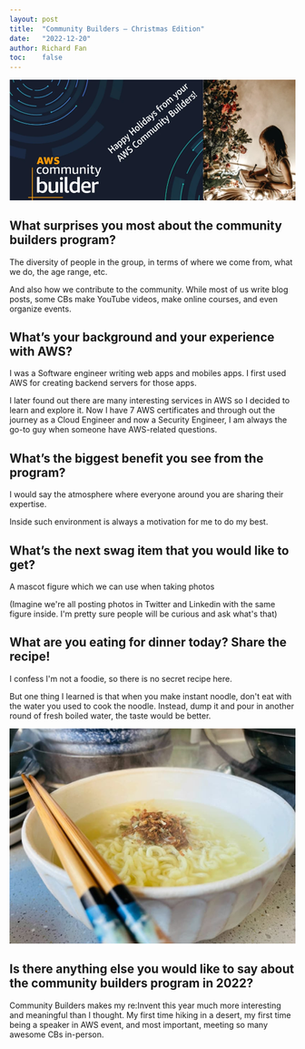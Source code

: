 ```yaml
---
layout: post
title:  "Community Builders – Christmas Edition"
date:   "2022-12-20"
author: Richard Fan
toc:    false
---
```


![Cover Photo](/assets/images/37d97649-55e5-4928-bf1e-2e580a855b50.webp)

## What surprises you most about the community builders program?

The diversity of people in the group, in terms of where we come from, what we do, the age range, etc.

And also how we contribute to the community. While most of us write blog posts, some CBs make YouTube videos, make online courses, and even organize events.

## What’s your background and your experience with AWS?

I was a Software engineer writing web apps and mobiles apps. I first used AWS for creating backend servers for those apps.

I later found out there are many interesting services in AWS so I decided to learn and explore it. Now I have 7 AWS certificates and through out the journey as a Cloud Engineer and now a Security Engineer, I am always the go-to guy when someone have AWS-related questions.

## What’s the biggest benefit you see from the program?

I would say the atmosphere where everyone around you are sharing their expertise.

Inside such environment is always a motivation for me to do my best.

## What’s the next swag item that you would like to get?

A mascot figure which we can use when taking photos

(Imagine we're all posting photos in Twitter and Linkedin with the same figure inside. I'm pretty sure people will be curious and ask what's that)

## What are you eating for dinner today? Share the recipe!

I confess I'm not a foodie, so there is no secret recipe here.

But one thing I learned is that when you make instant noodle, don't eat with the water you used to cook the noodle. Instead, dump it and pour in another round of fresh boiled water, the taste would be better.

![My instant noodle lunch](/assets/images/88fd31fa-46a0-44bc-8655-8843256ec227.jpeg)

## Is there anything else you would like to say about the community builders program in 2022?

Community Builders makes my re:Invent this year much more interesting and meaningful than I thought. My first time hiking in a desert, my first time being a speaker in AWS event, and most important, meeting so many awesome CBs in-person.
